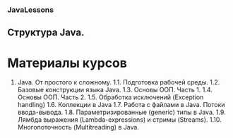 ### JavaLessons

## Структура Java.

# Материалы курсов

1. Java. От простого к сложному.
  1.1. Подготовка рабочей среды.
  1.2. Базовые конструкции языка Java.
  1.3. Основы ООП. Часть 1.
  1.4. Основы ООП. Часть 2.
  1.5. Обработка исключений (Exception handling)
  1.6. Коллекции в Java
  1.7. Работа с файлами в Java. Потоки ввода-вывода.
  1.8. Параметризированные (generic) типы в Java.
  1.9. Лямбда выражения (Lambda-expressions) и стримы (Streams).
  1.10. Многопоточность (Multitreading) в Java.
